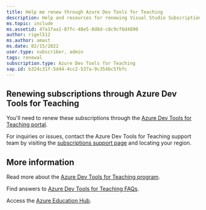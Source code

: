 ```yaml
---
title: Help me renew through Azure Dev Tools for Teaching
description: Help and resources for renewing Visual Studio Subscriptions through Azure Dev Tools for Teaching.
ms.topic: include
ms.assetid: 47a1faa1-87fc-48e5-8d8d-c8c9cf6d4890
author: rigel512
ms.author: amast
ms.date: 02/15/2022
user.type: subscriber, admin
tags: renewal
subscription.type: Azure Dev Tools for Teaching
sap.id: b324c31f-5d44-4cc2-537a-9c354bc5fbfc
---
```


## Renewing subscriptions through Azure Dev Tools for Teaching
You'll need to renew these subscriptions through the [Azure Dev Tools for Teaching portal](https://portal.azureforeducation.microsoft.com).

For inquiries or issues, contact the Azure Dev Tools for Teaching support team by visiting the [subscriptions support page](https://aka.ms/adt4tsupport) and locating your region.

## More information
Read more about the [Azure Dev Tools for Teaching program](https://learn.microsoft.com/azure/education-hub/azure-dev-tools-teaching/about-program).

Find answers to [Azure Dev Tools for Teaching FAQs](https://azure.microsoft.com/education/institutions/dev-tools-for-teaching-faq/).

Access the [Azure Education Hub](https://aka.ms/startedu).

